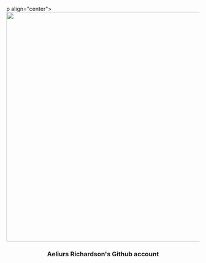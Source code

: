 p align="center">
  <img src="https://media.giphy.com/media/ckr4W2ppxPBeIF8dx4/giphy.gif" width="600px"/>
  <h3 align="center">Aeliurs Richardson's Github account</h3>
</p>
